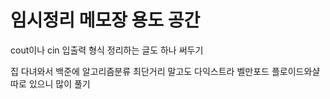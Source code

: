# 임시정리 메모장 용도 공간

cout이나 cin 입출력 형식 정리하는 글도 하나 써두기

집 다녀와서 백준에 알고리즘분류 최단거리 말고도 다익스트라 벨만포드 플로이드와샬 따로 있으니 많이 풀기
